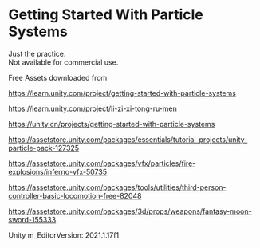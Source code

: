 # Getting Started With Particle Systems
  
Just the practice.  
Not available for commercial use.  
  
Free Assets downloaded from  
  
https://learn.unity.com/project/getting-started-with-particle-systems  

https://learn.unity.com/project/li-zi-xi-tong-ru-men  
  
https://unity.cn/projects/getting-started-with-particle-systems  
  
https://assetstore.unity.com/packages/essentials/tutorial-projects/unity-particle-pack-127325  
  
https://assetstore.unity.com/packages/vfx/particles/fire-explosions/inferno-vfx-50735  
  
https://assetstore.unity.com/packages/tools/utilities/third-person-controller-basic-locomotion-free-82048  
  
https://assetstore.unity.com/packages/3d/props/weapons/fantasy-moon-sword-155333  
    
Unity m_EditorVersion:  2021.1.17f1  
  